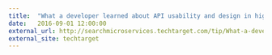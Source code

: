```yaml
---
title:  "What a developer learned about API usability and design in high school"
date:   2016-09-01 12:00:00
external_url: http://searchmicroservices.techtarget.com/tip/What-a-developer-learned-about-API-usability-and-design-in-high-school
external_site: techtarget
---
```

